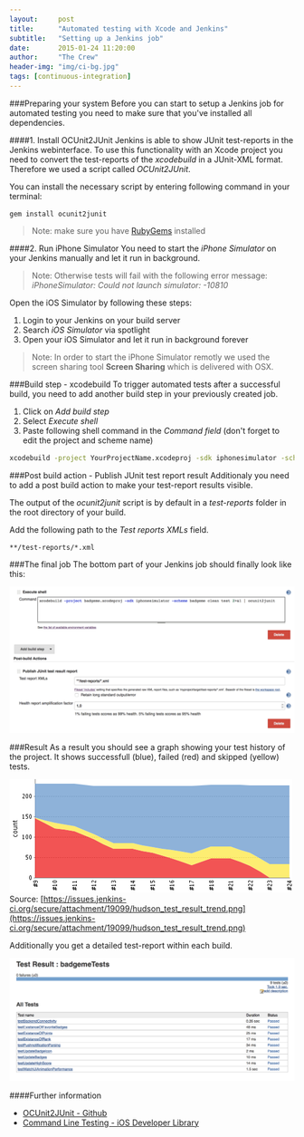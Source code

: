 ```yaml
---
layout:     post
title:      "Automated testing with Xcode and Jenkins"
subtitle:   "Setting up a Jenkins job"
date:       2015-01-24 11:20:00
author:     "The Crew"
header-img: "img/ci-bg.jpg"
tags: [continuous-integration]
---
```


###Preparing your system
Before you can start to setup a Jenkins job for automated testing you need to make sure that you've installed all dependencies.

####1. Install OCUnit2JUnit
Jenkins is able to show JUnit test-reports in the Jenkins webinterface. To use this functionality with an Xcode project you need to convert the test-reports of the *xcodebuild* in a JUnit-XML format. Therefore we used a script called *OCUnit2JUnit*.

You can install the necessary script by entering following command in your terminal: 

	gem install ocunit2junit
> Note: make sure you have [RubyGems](https://rubygems.org) installed

	
####2. Run iPhone Simulator
You need to start the *iPhone Simulator* on your Jenkins manually and let it run in background. 

> Note: Otherwise tests will fail with the following error message:
> *iPhoneSimulator: Could not launch simulator: -10810*

Open the iOS Simulator by following these steps:

1. Login to your Jenkins on your build server
2. Search *iOS Simulator* via spotlight
3. Open your iOS Simulator and let it run in background forever

> Note: In order to start the iPhone Simulator remotly we used the screen sharing tool **Screen Sharing** which is delivered with OSX. 

###Build step - xcodebuild
To trigger automated tests after a successful build, you need to add another build step in your previously created job. 

1. Click on *Add build step*
2. Select *Execute shell*
3. Paste following shell command in the *Command field* (don't forget to edit the project and scheme name)

```bash	
xcodebuild -project YourProjectName.xcodeproj -sdk iphonesimulator -scheme YourSchemeName clean test 2>&1 | ocunit2junit
```

###Post build action - Publish JUnit test report result
Additionaly you need to add a post build action to make your test-report results visible.

The output of the *ocunit2junit* script is by default in a *test-reports* folder in the root directory of your build.

Add the following path to the *Test reports XMLs* field.

	**/test-reports/*.xml
	
###The final job
The bottom part of your Jenkins job should finally look like this:

![image](/img/jenkins-job-testing.png)


	
###Result
As a result you should see a graph showing your test history of the project. It shows successfull (blue), failed (red) and skipped (yellow) tests.

![image](/img/test-result-trend.png)
Source: [https://issues.jenkins-ci.org/secure/attachment/19099/hudson_test_result_trend.png](https://issues.jenkins-ci.org/secure/attachment/19099/hudson_test_result_trend.png)

Additionally you get a detailed test-report within each build.

![image](/img/test-result-detail.png)


####Further information
- [OCUnit2JUnit - Github](https://github.com/ciryon/OCUnit2JUnit)
- [Command Line Testing - iOS Developer Library](https://developer.apple.com/library/ios/documentation/DeveloperTools/Conceptual/testing_with_xcode/A2-command_line_testing/A2-command_line_testing.html)